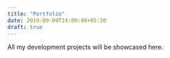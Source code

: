 ```yaml
---
title: "Portfolio"
date: 2019-09-09T14:09:49+05:30
draft: true
---
```


All my development projects will be showcased here.
